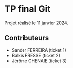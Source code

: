 # TP final Git

Projet réalisé le 11 janvier 2024.

## Contributeurs
- Sander FERREIRA (ticket 1)
- Balkis FRESSE (ticket 2)
- Jérôme CHENAIE (ticket 3)